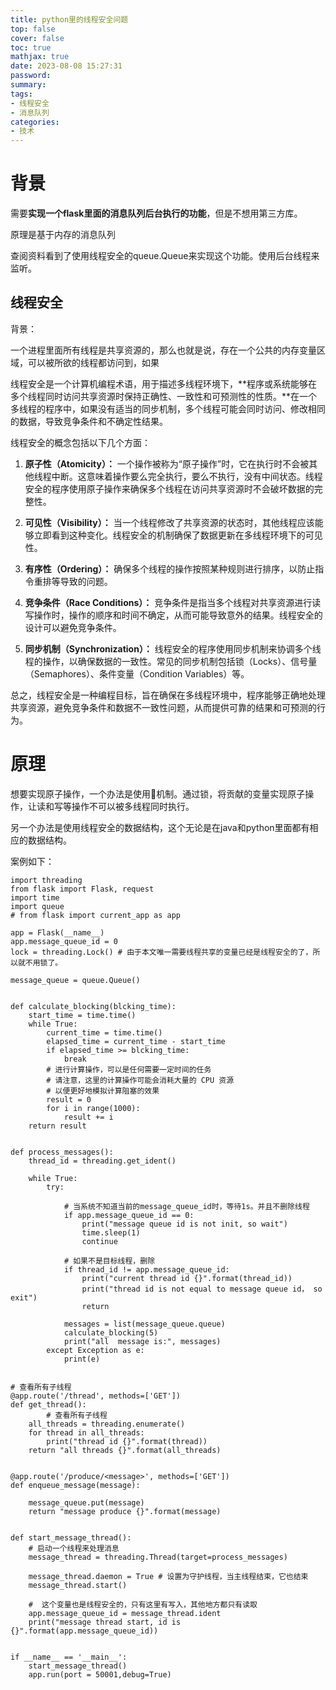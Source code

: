 ```yaml
---
title: python里的线程安全问题
top: false
cover: false
toc: true
mathjax: true
date: 2023-08-08 15:27:31
password:
summary:
tags:
- 线程安全
- 消息队列
categories:
- 技术
---
```




# 背景

需要**实现一个flask里面的消息队列后台执行的功能**，但是不想用第三方库。

原理是基于内存的消息队列



查阅资料看到了使用线程安全的queue.Queue来实现这个功能。使用后台线程来监听。





## 线程安全

背景：

一个进程里面所有线程是共享资源的，那么也就是说，存在一个公共的内存变量区域，可以被所欲的线程都访问到，如果



线程安全是一个计算机编程术语，用于描述多线程环境下，**程序或系统能够在多个线程同时访问共享资源时保持正确性、一致性和可预测性的性质。**在一个多线程的程序中，如果没有适当的同步机制，多个线程可能会同时访问、修改相同的数据，导致竞争条件和不确定性结果。

线程安全的概念包括以下几个方面：

1. **原子性（Atomicity）：** 一个操作被称为“原子操作”时，它在执行时不会被其他线程中断。这意味着操作要么完全执行，要么不执行，没有中间状态。线程安全的程序使用原子操作来确保多个线程在访问共享资源时不会破坏数据的完整性。

2. **可见性（Visibility）：** 当一个线程修改了共享资源的状态时，其他线程应该能够立即看到这种变化。线程安全的机制确保了数据更新在多线程环境下的可见性。

3. **有序性（Ordering）：** 确保多个线程的操作按照某种规则进行排序，以防止指令重排等导致的问题。

4. **竞争条件（Race Conditions）：** 竞争条件是指当多个线程对共享资源进行读写操作时，操作的顺序和时间不确定，从而可能导致意外的结果。线程安全的设计可以避免竞争条件。

5. **同步机制（Synchronization）：** 线程安全的程序使用同步机制来协调多个线程的操作，以确保数据的一致性。常见的同步机制包括锁（Locks）、信号量（Semaphores）、条件变量（Condition Variables）等。

总之，线程安全是一种编程目标，旨在确保在多线程环境中，程序能够正确地处理共享资源，避免竞争条件和数据不一致性问题，从而提供可靠的结果和可预测的行为。







# 原理

想要实现原子操作，一个办法是使用🔐机制。通过锁，将贡献的变量实现原子操作，让读和写等操作不可以被多线程同时执行。



另一个办法是使用线程安全的数据结构，这个无论是在java和python里面都有相应的数据结构。

案例如下：

```
import threading
from flask import Flask, request
import time
import queue
# from flask import current_app as app

app = Flask(__name__)
app.message_queue_id = 0
lock = threading.Lock() # 由于本文唯一需要线程共享的变量已经是线程安全的了，所以就不用锁了。

message_queue = queue.Queue()


def calculate_blocking(blcking_time):
    start_time = time.time()
    while True:
        current_time = time.time()
        elapsed_time = current_time - start_time
        if elapsed_time >= blcking_time:
            break
        # 进行计算操作，可以是任何需要一定时间的任务
        # 请注意，这里的计算操作可能会消耗大量的 CPU 资源
        # 以便更好地模拟计算阻塞的效果
        result = 0
        for i in range(1000):
            result += i
    return result


def process_messages():
    thread_id = threading.get_ident()

    while True:
        try:
            
            # 当系统不知道当前的message_queue_id时，等待1s。并且不删除线程
            if app.message_queue_id == 0:
                print("message queue id is not init, so wait")
                time.sleep(1)
                continue
            
            # 如果不是目标线程，删除
            if thread_id != app.message_queue_id:
                print("current thread id {}".format(thread_id))
                print("thread id is not equal to message queue id， so exit")
                return

            messages = list(message_queue.queue)
            calculate_blocking(5)
            print("all  message is:", messages)
        except Exception as e:
            print(e)


# 查看所有子线程
@app.route('/thread', methods=['GET'])
def get_thread():
        # 查看所有子线程
    all_threads = threading.enumerate()
    for thread in all_threads:
        print("thread id {}".format(thread))
    return "all threads {}".format(all_threads)


@app.route('/produce/<message>', methods=['GET'])
def enqueue_message(message):

    message_queue.put(message)
    return "message produce {}".format(message)


def start_message_thread():
    # 启动一个线程来处理消息
    message_thread = threading.Thread(target=process_messages)

    message_thread.daemon = True # 设置为守护线程，当主线程结束，它也结束
    message_thread.start()

    #  这个变量也是线程安全的，只有这里有写入，其他地方都只有读取
    app.message_queue_id = message_thread.ident
    print("message thread start, id is {}".format(app.message_queue_id))


if __name__ == '__main__':
    start_message_thread()
    app.run(port = 50001,debug=True)

```

